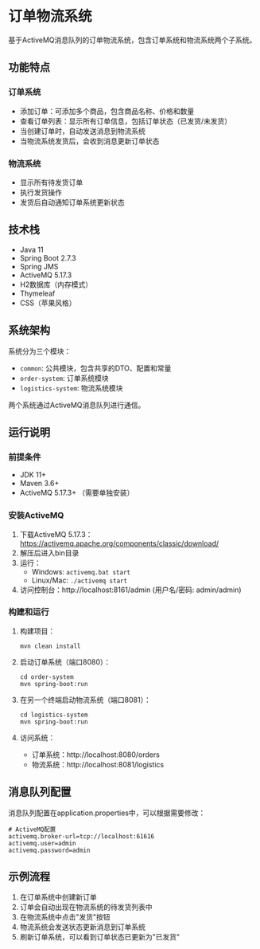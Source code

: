 # 订单物流系统

基于ActiveMQ消息队列的订单物流系统，包含订单系统和物流系统两个子系统。

## 功能特点

### 订单系统
- 添加订单：可添加多个商品，包含商品名称、价格和数量
- 查看订单列表：显示所有订单信息，包括订单状态（已发货/未发货）
- 当创建订单时，自动发送消息到物流系统
- 当物流系统发货后，会收到消息更新订单状态

### 物流系统
- 显示所有待发货订单
- 执行发货操作
- 发货后自动通知订单系统更新状态

## 技术栈

- Java 11
- Spring Boot 2.7.3
- Spring JMS
- ActiveMQ 5.17.3
- H2数据库（内存模式）
- Thymeleaf
- CSS（苹果风格）

## 系统架构

系统分为三个模块：
- `common`: 公共模块，包含共享的DTO、配置和常量
- `order-system`: 订单系统模块
- `logistics-system`: 物流系统模块

两个系统通过ActiveMQ消息队列进行通信。

## 运行说明

### 前提条件

- JDK 11+
- Maven 3.6+
- ActiveMQ 5.17.3+ （需要单独安装）

### 安装ActiveMQ

1. 下载ActiveMQ 5.17.3：https://activemq.apache.org/components/classic/download/
2. 解压后进入bin目录
3. 运行：
   - Windows: `activemq.bat start`
   - Linux/Mac: `./activemq start`
4. 访问控制台：http://localhost:8161/admin (用户名/密码: admin/admin)

### 构建和运行

1. 构建项目：
   ```
   mvn clean install
   ```

2. 启动订单系统（端口8080）：
   ```
   cd order-system
   mvn spring-boot:run
   ```

3. 在另一个终端启动物流系统（端口8081）：
   ```
   cd logistics-system
   mvn spring-boot:run
   ```

4. 访问系统：
   - 订单系统：http://localhost:8080/orders
   - 物流系统：http://localhost:8081/logistics

## 消息队列配置

消息队列配置在application.properties中，可以根据需要修改：

```properties
# ActiveMQ配置
activemq.broker-url=tcp://localhost:61616
activemq.user=admin
activemq.password=admin
```

## 示例流程

1. 在订单系统中创建新订单
2. 订单会自动出现在物流系统的待发货列表中
3. 在物流系统中点击"发货"按钮
4. 物流系统会发送状态更新消息到订单系统
5. 刷新订单系统，可以看到订单状态已更新为"已发货"